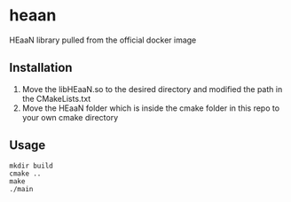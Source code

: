 # heaan
HEaaN library pulled from the official docker image

## Installation
1. Move the libHEaaN.so to the desired directory and modified the path in the CMakeLists.txt
2. Move the HEaaN folder which is inside the cmake folder in this repo to your own cmake directory

## Usage
```
mkdir build
cmake ..
make
./main
```